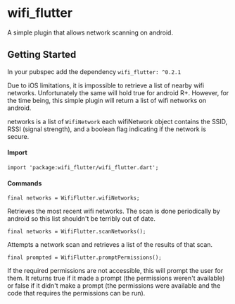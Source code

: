 # wifi_flutter

A simple plugin that allows network scanning on android.

## Getting Started

In your pubspec add the dependency
`wifi_flutter: ^0.2.1`

Due to iOS limitations, it is impossible to retrieve a list of nearby wifi networks. Unfortunately the same will hold true for android R+. However, for the time being, this simple plugin will return a list of wifi networks on android.

networks is a list of `WifiNetwork` each wifiNetwork object contains the SSID, RSSI (signal strength), and a boolean flag indicating if the network is secure.

#### Import

`import 'package:wifi_flutter/wifi_flutter.dart';`

#### Commands

`final networks = WifiFlutter.wifiNetworks;`

Retrieves the most recent wifi networks. The scan is done periodically by android so this list shouldn't be terribly out of date.

`final networks = WifiFlutter.scanNetworks();`
 
 Attempts a network scan and retrieves a list of the results of that scan.

 `final prompted = WifiFlutter.promptPermissions();`

 If the required permissions are not accessible, this will prompt the user for them. It returns true if it made a prompt (the permissions weren't available) or false if it didn't make a prompt (the permissions were available and the code that requires the permissions can be run).
